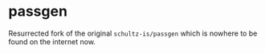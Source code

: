 # passgen

Resurrected fork of the original `schultz-is/passgen` which is nowhere to be found on the internet now.
